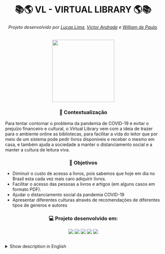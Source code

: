 <h1 text align = "center">📚🌎 VL - VIRTUAL LIBRARY 🌎📚</h1>

<h6 text align = "center">Projeto desenvolvido por <a href="https://github.com/LucasLima147">Lucas Lima</a>, <a href="https://github.com/Victor-M-Andrade">Victor Andrade</a> e <a href="https://github.com/wprs18">William de Paula</a>.</h6>


<div align="center">
<img src="https://user-images.githubusercontent.com/79486487/130622728-a5bc024e-db37-4f25-8698-646b15149b2b.png" width="200px"/>
</div>

<h3 text align = "center">📝 Contextualização</h3>
<p>
Para tentar contornar o problema da pandemia de COVID-19 e evitar o prejuízo financeiro e cultural, o Virtual Library vem com a ideia de trazer para o ambiente online as bibliotecas, para facilitar a vida do leitor que por meio de um sistema pode pedir livros disponíveis e receber o mesmo em casa, e também ajuda a sociedade a manter o distanciamento social e a manter a cultura de leitura viva.
</p>
<h3 text align = "center">🎯 Objetivos</h3>
<ul>
<li>Diminuir o custo de acesso a livros, pois sabemos que hoje em dia no Brasil esta cada vez mais caro adiquirir livros.</li>
  <li>Facilitar o acesso das pessoas a livros e artigos (em alguns casos em formato PDF).</li>
  <li>Ajudar o distanciamento social da pandemia COVID-19</li>
  <li>Apresentar diferentes culturas através de recomendações de diferentes tipos de generos e autores</li>
</ul>

<h3 text align = "center">💻 Projeto desenvolvido em:</h3>
<p align = "center">
  <img align = "center" src="https://img.shields.io/badge/HTML5-E34F26?style=for-the-badge&logo=html5&logoColor=white"/>
  <img align = "center" src="https://img.shields.io/badge/CSS3-1572B6?style=for-the-badge&logo=css3&logoColor=white"/>
  <img align = "center" src="https://img.shields.io/badge/JavaScript-323330?style=for-the-badge&logo=javascript&logoColor=F7DF1E"/>
  <img align = "center" src="https://img.shields.io/badge/Java-ED8B00?style=for-the-badge&logo=java&logoColor=white"/>
  <img align = "center" src="https://img.shields.io/badge/PostgreSQL-316192?style=for-the-badge&logo=postgresql&logoColor=white"/>
</p>

<br>

<details> <!-- Traduzir a página -->
  <summary>Show description in English </summary>
  
<h1 text align = "center">📚🌎 VL - VIRTUAL LIBRARY 🌎📚</h1>

<h6 text align = "center">Project developed by <a href="https://github.com/LucasLima147">Lucas Lima</a>, <a href="https://github.com/Victor-M-Andrade">Victor Andrade</a> and <a href="https://github.com/wprs18">William de Paula</a>.</h6>

<div align="center">
<img src="https://user-images.githubusercontent.com/79486487/130622728-a5bc024e-db37-4f25-8698-646b15149b2b.png" width="200px"/>
</div> 
  
<h3 text align = "center">📝 Contextualization</h3>
<p>
Trying to circumvent the problems of COVID-19 pandemic and to avoid financial and cultural damage, Virtual Library comes up with the idea of bringing libraries to the online environment, facilitating the life of the reader who, through a system, can order available books and receive them at home, and it also helps society to maintain social distance and to keep the culture of reading alive.
</p>
<h3 text align = "center">🎯 Goals</h3>
<ul>
<li>Decreasing the cost of access to books, as we know that, nowadays, it is becoming more expensive to acquire books in Brazil.</li>
  <li>Facilitating people's access to books and articles (in some cases as PDF files).</li>
  <li>Helping the social distance due to COVID-19 pandemic.</li>
  <li>Presenting different cultures through recommendations from different types of genres and authors.</li>
</ul>

<h3 text align = "center">💻 Project developed in:</h3>
<p align = "center">
  <img align = "center" src="https://img.shields.io/badge/HTML5-E34F26?style=for-the-badge&logo=html5&logoColor=white"/>
  <img align = "center" src="https://img.shields.io/badge/CSS3-1572B6?style=for-the-badge&logo=css3&logoColor=white"/>
  <img align = "center" src="https://img.shields.io/badge/JavaScript-323330?style=for-the-badge&logo=javascript&logoColor=F7DF1E"/>
  <img align = "center" src="https://img.shields.io/badge/Java-ED8B00?style=for-the-badge&logo=java&logoColor=white"/>
  <img align = "center" src="https://img.shields.io/badge/PostgreSQL-316192?style=for-the-badge&logo=postgresql&logoColor=white"/>
</p>
</details>
